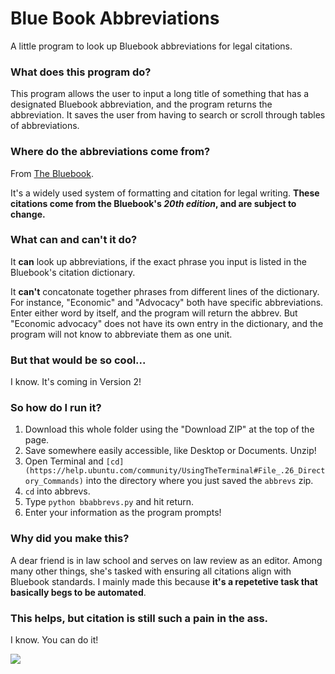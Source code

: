 # Blue Book Abbreviations

A little program to look up Bluebook abbreviations for legal citations.

### What does this program do?

This program allows the user to input a long title of something that has a designated Bluebook abbreviation, and the program returns the abbreviation. It saves the user from having to search or scroll through tables of abbreviations.

### Where do the abbreviations come from?

From [The Bluebook](https://www.legalbluebook.com/).

It's a widely used system of formatting and citation for legal writing. **These citations come from the Bluebook's _20th edition_, and are subject to change.**

### What can and can't it do?

It **can** look up abbreviations, if the exact phrase you input is listed in the Bluebook's citation dictionary. 

It **can't** concatonate together phrases from different lines of the dictionary. For instance, "Economic" and "Advocacy" both have specific abbreviations. Enter either word by itself, and the program will return the abbrev. But "Economic advocacy" does not have its own entry in the dictionary, and the program will not know to abbreviate them as one unit.

### But that would be so cool...

I know. It's coming in Version 2!

### So how do I run it?

1. Download this whole folder using the "Download ZIP" at the top of the page. 
2. Save somewhere easily accessible, like Desktop or Documents. Unzip!
3. Open Terminal and `[cd](https://help.ubuntu.com/community/UsingTheTerminal#File_.26_Directory_Commands)` into the directory where you just saved the `abbrevs` zip.
4. `cd` into abbrevs.
5. Type `python bbabbrevs.py` and hit return.
6. Enter your information as the program prompts!

### Why did you make this?

A dear friend is in law school and serves on law review as an editor. Among many other things, she's tasked with ensuring all citations align with Bluebook standards. I mainly made this because **it's a repetetive task that basically begs to be automated**.

### This helps, but citation is still such a pain in the ass.

I know. You can do it!

![](http://media.giphy.com/media/3oEdv1TySA9eVxp2Ew/giphy.gif)